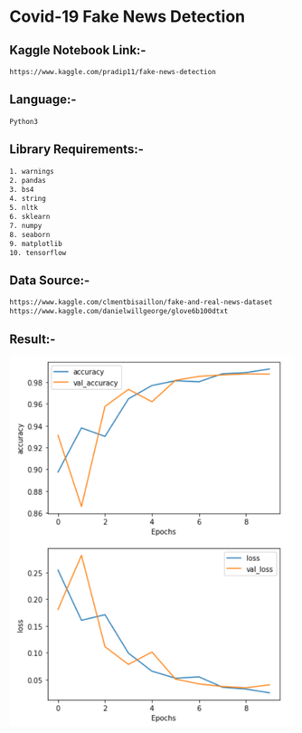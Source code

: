 # Covid-19 Fake News Detection

## Kaggle Notebook Link:-
    https://www.kaggle.com/pradip11/fake-news-detection
    
## Language:-
    Python3
    
## Library Requirements:-
    1. warnings
    2. pandas
    3. bs4
    4. string
    5. nltk
    6. sklearn
    7. numpy
    8. seaborn
    9. matplotlib
    10. tensorflow

## Data Source:-
    https://www.kaggle.com/clmentbisaillon/fake-and-real-news-dataset  
    https://www.kaggle.com/danielwillgeorge/glove6b100dtxt

## Result:-
![Result](Result.PNG)

